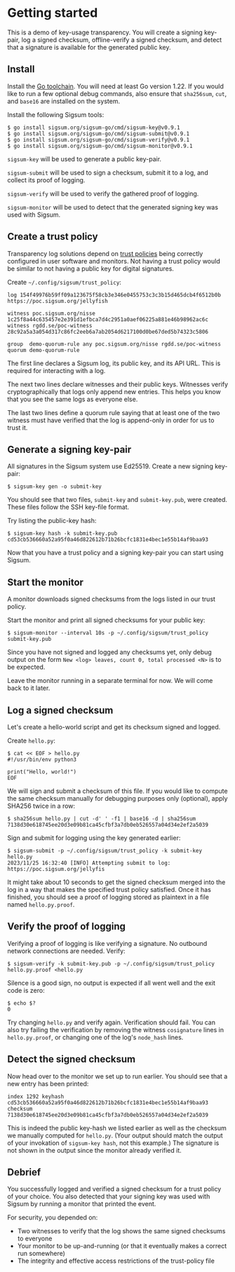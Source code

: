 # Getting started

This is a demo of key-usage transparency.  You will create a signing key-pair,
log a signed checksum, offline-verify a signed checksum, and detect that a
signature is available for the generated public key.

## Install

Install the [Go toolchain][].  You will need at least Go version 1.22.  If you
would like to run a few optional debug commands, also ensure that `sha256sum`,
`cut`, and `base16` are installed on the system.

Install the following Sigsum tools:

    $ go install sigsum.org/sigsum-go/cmd/sigsum-key@v0.9.1
    $ go install sigsum.org/sigsum-go/cmd/sigsum-submit@v0.9.1
    $ go install sigsum.org/sigsum-go/cmd/sigsum-verify@v0.9.1
    $ go install sigsum.org/sigsum-go/cmd/sigsum-monitor@v0.9.1

`sigsum-key` will be used to generate a public key-pair.

`sigsum-submit` will be used to sign a checksum, submit it to a log, and collect
its proof of logging.

`sigsum-verify` will be used to verify the gathered proof of logging.

`sigsum-monitor` will be used to detect that the generated signing key was used
with Sigsum.

[Go toolchain]: https://go.dev/doc/install

## Create a trust policy

Transparency log solutions depend on [trust policies][] being correctly configured
in user software and monitors.  Not having a trust policy would be similar to
not having a public key for digital signatures.

Create `~/.config/sigsum/trust_policy`:

    log 154f49976b59ff09a123675f58cb3e346e0455753c3c3b15d465dcb4f6512b0b https://poc.sigsum.org/jellyfish
    
    witness poc.sigsum.org/nisse 1c25f8a44c635457e2e391d1efbca7d4c2951a0aef06225a881e46b98962ac6c
    witness rgdd.se/poc-witness  28c92a5a3a054d317c86fc2eeb6a7ab2054d6217100d0be67ded5b74323c5806
    
    group  demo-quorum-rule any poc.sigsum.org/nisse rgdd.se/poc-witness
    quorum demo-quorum-rule

The first line declares a Sigsum log, its public key, and its API URL.  This is
required for interacting with a log.

The next two lines declare witnesses and their public keys.  Witnesses
verify cryptographically that logs only append new entries.  This helps you
know that you see the same logs as everyone else.

The last two lines define a quorum rule saying that at least one of the two witness must have
verified that the log is append-only in order for us to trust it.

[trust policies]: https://git.glasklar.is/sigsum/core/sigsum-go/-/blob/main/doc/policy.md

## Generate a signing key-pair

All signatures in the Sigsum system use Ed25519.  Create a new signing key-pair:

    $ sigsum-key gen -o submit-key

You should see that two files, `submit-key` and `submit-key.pub`, were created.  These files
follow the SSH key-file format.

Try listing the public-key hash:

    $ sigsum-key hash -k submit-key.pub
    cd53cb536660a52a95f0a46d822612b71b26bcfc1831e4bec1e55b14af9baa93

Now that you have a trust policy and a signing key-pair you can start using
Sigsum.

## Start the monitor

A monitor downloads signed checksums from the logs listed in our trust policy.

Start the monitor and print all signed checksums for your public key:

    $ sigsum-monitor --interval 10s -p ~/.config/sigsum/trust_policy submit-key.pub

Since you have not signed and logged any checksums yet, only debug
output on the form `New <log> leaves, count 0, total processed <N>` is
to be expected.

Leave the monitor running in a separate terminal for now.  We will come back to
it later.

## Log a signed checksum

Let's create a hello-world script and get its checksum signed and logged.

Create `hello.py`:

    $ cat << EOF > hello.py
    #!/usr/bin/env python3
    
    print("Hello, world!")
    EOF

We will sign and submit a checksum of this file.  If you
would like to compute the same checksum manually for debugging purposes only
(optional), apply SHA256 twice in a row:

    $ sha256sum hello.py | cut -d' ' -f1 | base16 -d | sha256sum
    7138d30e618745ee20d3e09b81ca45cfbf3a7db0eb526557a04d34e2ef2a5039

Sign and submit for logging using the key generated earlier:

    $ sigsum-submit -p ~/.config/sigsum/trust_policy -k submit-key hello.py
    2023/11/25 16:32:40 [INFO] Attempting submit to log: https://poc.sigsum.org/jellyfis 

It might take about 10 seconds to get the signed checksum merged into the log in a way that makes
the specified trust policy satisfied.  Once it has finished, you should see a proof of logging
stored as plaintext in a file named `hello.py.proof`.

## Verify the proof of logging

Verifying a proof of logging is like verifying a signature.  No outbound
network connections are needed. Verify:

    $ sigsum-verify -k submit-key.pub -p ~/.config/sigsum/trust_policy hello.py.proof <hello.py

Silence is a good sign, no output is expected if all went well and the exit code is zero:

	$ echo $?
	0

Try changing `hello.py` and verify again.  Verification should fail.
You can also try failing the verification by removing the witness
`cosignature` lines in `hello.py.proof`, or changing one of the log's
`node_hash` lines.

## Detect the signed checksum

Now head over to the monitor we set up to run earlier.  You should see that a new
entry has been printed:

    index 1292 keyhash cd53cb536660a52a95f0a46d822612b71b26bcfc1831e4bec1e55b14af9baa93 checksum 7138d30e618745ee20d3e09b81ca45cfbf3a7db0eb526557a04d34e2ef2a5039

This is indeed the public key-hash we listed earlier as well as the checksum
we manually computed for `hello.py`.  (Your output should match the output of
your invokation of `sigsum-key hash`, not this example.) The signature is not
shown in the output since the monitor already verified it.

## Debrief

You successfully logged and verified a signed checksum for a trust policy of
your choice.  You also detected that your signing key was used with Sigsum by
running a monitor that printed the event.

For security, you depended on:

  - Two witnesses to verify that the log shows the same signed checksums to
    everyone
  - Your monitor to be up-and-running (or that it eventually makes a correct run
    somewhere)
  - The integrity and effective access restrictions of the trust-policy file
